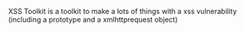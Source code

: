 XSS Toolkit is a toolkit to make a lots of things with a xss vulnerability (including a prototype and a xmlhttprequest object)